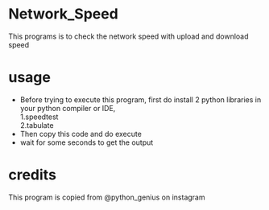 # Network_Speed
This programs is to check the network speed with upload and download speed

# usage
* Before trying to execute this program, first do install 2 python libraries in your python compiler or IDE,  
1.speedtest  
2.tabulate
* Then copy this code and do execute
* wait for some seconds to get the output

# credits
This program is copied from @python_genius on instagram
